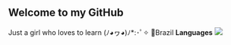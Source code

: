 ## Welcome to my GitHub
Just a girl who loves to learn (ﾉ◕ヮ◕)ﾉ*:･ﾟ✧
📍Brazil
**Languages**
<img src="![alt text](image-2.png)" width="30">
